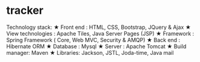 # tracker

Technology stack:
★ Front end : HTML, CSS, Bootstrap, JQuery & Ajax
★ View technologies : Apache Tiles, Java Server Pages (JSP)
★ Framework : Spring Framework ( Core, Web MVC, Security & AMQP)
★ Back end : Hibernate ORM
★ Database : Mysql
★ Server : Apache Tomcat
★ Build manager: Maven
★ Libraries: Jackson, JSTL, Joda-time, Java mail
